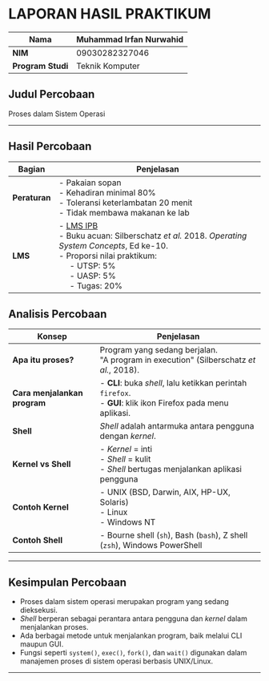 # LAPORAN HASIL PRAKTIKUM

| **Nama**        | Muhammad Irfan Nurwahid |
|----------------|------------|
| **NIM**        | 09030282327046 |
| **Program Studi** | Teknik Komputer |

## **Judul Percobaan**  
Proses dalam Sistem Operasi  

---

## **Hasil Percobaan**  

| **Bagian**     | **Penjelasan** |
|---------------|---------------|
| **Peraturan** | - Pakaian sopan <br> - Kehadiran minimal 80% <br> - Toleransi keterlambatan 20 menit <br> - Tidak membawa makanan ke lab |
| **LMS** | - [LMS IPB](https://class.ipb.ac.id) <br> - Buku acuan: Silberschatz *et al.* 2018. *Operating System Concepts*, Ed ke-10. <br> - Proporsi nilai praktikum: <br> &nbsp;&nbsp;&nbsp;&nbsp; - UTSP: 5% <br> &nbsp;&nbsp;&nbsp;&nbsp; - UASP: 5% <br> &nbsp;&nbsp;&nbsp;&nbsp; - Tugas: 20% |

## **Analisis Percobaan**  

| **Konsep**     | **Penjelasan** |
|---------------|---------------|
| **Apa itu proses?** | Program yang sedang berjalan. <br> "A program in execution" (Silberschatz *et al.*, 2018). |
| **Cara menjalankan program** | - **CLI**: buka *shell*, lalu ketikkan perintah `firefox`. <br> - **GUI**: klik ikon Firefox pada menu aplikasi. |
| **Shell** | *Shell* adalah antarmuka antara pengguna dengan *kernel*. |
| **Kernel vs Shell** | - *Kernel* = inti <br> - *Shell* = kulit <br> - *Shell* bertugas menjalankan aplikasi pengguna |
| **Contoh Kernel** | - UNIX (BSD, Darwin, AIX, HP-UX, Solaris) <br> - Linux <br> - Windows NT |
| **Contoh Shell** | - Bourne shell (`sh`), Bash (`bash`), Z shell (`zsh`), Windows PowerShell |

---

## **Kesimpulan Percobaan**  
- Proses dalam sistem operasi merupakan program yang sedang dieksekusi.  
- *Shell* berperan sebagai perantara antara pengguna dan *kernel* dalam menjalankan proses.  
- Ada berbagai metode untuk menjalankan program, baik melalui CLI maupun GUI.  
- Fungsi seperti `system()`, `exec()`, `fork()`, dan `wait()` digunakan dalam manajemen proses di sistem operasi berbasis UNIX/Linux.  

---

